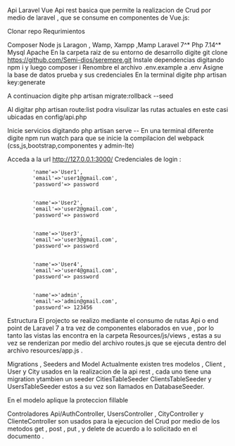 Api Laravel Vue
Api rest basica que permite la realizacion de Crud por medio de laravel , que se consume en componentes de Vue.js:

Clonar repo
Requrimientos

Composer
Node js
Laragon , Wamp, Xampp ,Mamp
Laravel 7^*
Php 7.14^*
Mysql
Apache
En la carpeta raiz de su entorno de desarrollo digite git clone https://github.com/Semi-dios/serempre.git
Instale dependencias digitando npm i y luego composer i
Renombre el archivo .env.example a .env
Asigne la base de datos prueba y sus credenciales
En la terminal digite php artisan key:generate

A continuacion digite php artisan migrate:rollback --seed

Al digitar php artisan route:list podra visulizar las rutas actuales en este casi ubicadas en config/api.php

Inicie servicios digitando php artisan serve -- En una terminal diferente digite npm run watch para que se inicie la compilacion del webpack (css,js,bootstrap,componentes y admin-lte)

Acceda a la url http://127.0.0.1:3000/
Credenciales  de login :   
 
            'name'=>'User1',
            'email'=>'user1@gmail.com',
            'password'=> password
      
        
            'name'=>'User2',
            'email'=>'user2@gmail.com',
            'password'=> password
       
    
            'name'=>'User3',
            'email'=>'user3@gmail.com',
            'password'=> password
      
    
            'name'=>'User4',
            'email'=>'user4@gmail.com',
            'password'=> password
       
     
            'name'=>'admin',
            'email'=>'admin@gmail.com',
            'password'=> 123456
     




Estructura
El projecto se realizo mediante el consumo de rutas Api o end point de  Laravel 7  a tra vez de componentes elaborados en vue , por lo tanto las vistas las encontra en la carpeta Resources/js/views , estas a su vez se renderizan por medio del archivo routes.js que se ejecuta dentro del archivo resources/app.js .

Migrations , Seeders and Model
Actualmente existen tres modelos , Client , User y City usados en la  realizacion de la api rest , cada uno tiene una migration ytambien un seeder CitiesTableSeeder ClientsTableSeeder y UsersTableSeeder estos a su vez son llamados en DatabaseSeeder.

En el modelo aplique la proteccion fillable

Controladores
Api/AuthController, UsersController  , CityController  y ClienteController son usados para la ejecucion del Crud por medio de los metodos get , post , put , y delete de acuerdo a lo solicitado en el documento .
